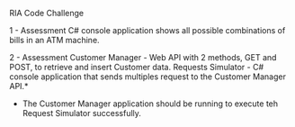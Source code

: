 RIA Code Challenge

1 - Assessment
C# console application shows all possible combinations of bills in an ATM machine.

2 - Assessment
Customer Manager - Web API with 2 methods, GET and POST, to retrieve and insert Customer data. 
Requests Simulator - C# console application that sends multiples request to the Customer Manager API.*

* The Customer Manager application should be running to execute teh Request Simulator successfully.
